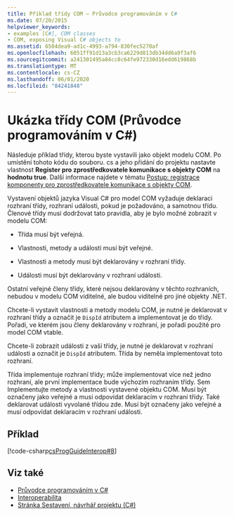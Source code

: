 ```yaml
---
title: Příklad třídy COM – Průvodce programováním v C#
ms.date: 07/20/2015
helpviewer_keywords:
- examples [C#], COM classes
- COM, exposing Visual C# objects to
ms.assetid: 6504dea9-ad1c-4993-a794-830fec5270af
ms.openlocfilehash: 6051ff91d13a3cb3ca6229d813db34dd6a9f3af6
ms.sourcegitcommit: a241301495a84cc8c64fe972330d16edd619868b
ms.translationtype: MT
ms.contentlocale: cs-CZ
ms.lasthandoff: 06/01/2020
ms.locfileid: "84241848"
---
```

# <a name="example-com-class-c-programming-guide"></a>Ukázka třídy COM (Průvodce programováním v C#)
Následuje příklad třídy, kterou byste vystavili jako objekt modelu COM. Po umístění tohoto kódu do souboru. cs a jeho přidání do projektu nastavte vlastnost **Register pro zprostředkovatele komunikace s objekty COM** na **hodnotu true**. Další informace najdete v tématu [Postup: registrace komponenty pro zprostředkovatele komunikace s objekty COM](https://docs.microsoft.com/previous-versions/visualstudio/visual-studio-2010/w29wacsy(v=vs.100)).
  
 Vystavení objektů jazyka Visual C# pro model COM vyžaduje deklaraci rozhraní třídy, rozhraní události, pokud je požadováno, a samotnou třídu. Členové třídy musí dodržovat tato pravidla, aby je bylo možné zobrazit v modelu COM:  
  
- Třída musí být veřejná.  
  
- Vlastnosti, metody a události musí být veřejné.  
  
- Vlastnosti a metody musí být deklarovány v rozhraní třídy.  
  
- Události musí být deklarovány v rozhraní události.  
  
 Ostatní veřejné členy třídy, které nejsou deklarovány v těchto rozhraních, nebudou v modelu COM viditelné, ale budou viditelné pro jiné objekty .NET.  
  
 Chcete-li vystavit vlastnosti a metody modelu COM, je nutné je deklarovat v rozhraní třídy a označit je `DispId` atributem a implementovat je do třídy. Pořadí, ve kterém jsou členy deklarovány v rozhraní, je pořadí použité pro model COM vtable.  
  
 Chcete-li zobrazit události z vaší třídy, je nutné je deklarovat v rozhraní události a označit je `DispId` atributem. Třída by neměla implementovat toto rozhraní.  
  
 Třída implementuje rozhraní třídy; může implementovat více než jedno rozhraní, ale první implementace bude výchozím rozhraním třídy. Sem Implementujte metody a vlastnosti vystavené objektu COM. Musí být označeny jako veřejné a musí odpovídat deklaracím v rozhraní třídy. Také deklarovat události vyvolané třídou zde. Musí být označeny jako veřejné a musí odpovídat deklaracím v rozhraní události.  
  
## <a name="example"></a>Příklad  
 [!code-csharp[csProgGuideInterop#8](~/samples/snippets/csharp/VS_Snippets_VBCSharp/csProgGuideInterop/CS/ExampleCOM.cs#8)]  
  
## <a name="see-also"></a>Viz také

- [Průvodce programováním v C#](../index.md)
- [Interoperabilita](./index.md)
- [Stránka Sestavení, návrhář projektu (C#)](/visualstudio/ide/reference/build-page-project-designer-csharp)
